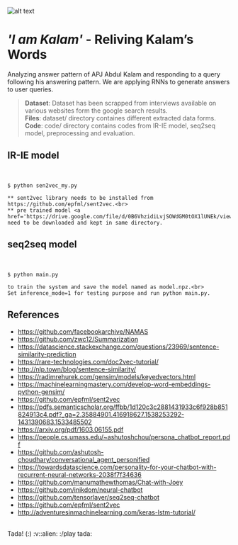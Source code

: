 <!---Readme for @ https://github.com/shrebox/I-am-Kalam--->

![alt text](https://github.com/shrebox/Personified-Chatbot-I-am-Kalam/blob/master/Poster-1.jpg)

# *'I am Kalam'* - Reliving Kalam’s Words

Analyzing answer pattern of APJ Abdul Kalam and responding to a query following his answering pattern. We are applying RNNs to generate answers to user queries. 

> **Dataset**: Dataset has been scrapped from interviews available on various websites form the google search results.<br/>
> **Files**: dataset/ directory containes different extracted data forms.<br/>
> **Code**: code/ directory contains codes from IR-IE model, seq2seq model, preprocessing and evaluation.

<h2>IR-IE model</h2> <br>

	$ python sen2vec_my.py

	** sent2vec library needs to be installed from https://github.com/epfml/sent2vec.<br>
	** pre trained model <a href='https://drive.google.com/file/d/0B6VhzidiLvjSOWdGM0tOX1lUNEk/view'>torontobooks_unigrams.bin</a> need to be downloaded and kept in same directory.

<h2>seq2seq model</h2> <br>

	$ python main.py 
	
	to train the system and save the model named as model.npz.<br>
	Set inference_mode=1 for testing purpose and run python main.py.

## References
- https://github.com/facebookarchive/NAMAS <br>
- https://github.com/zwc12/Summarization <br>
- https://datascience.stackexchange.com/questions/23969/sentence-similarity-prediction <br>
- https://rare-technologies.com/doc2vec-tutorial/ <br>
- http://nlp.town/blog/sentence-similarity/ <br>
- https://radimrehurek.com/gensim/models/keyedvectors.html <br>
- https://machinelearningmastery.com/develop-word-embeddings-python-gensim/ <br>
- https://github.com/epfml/sent2vec <br>
- https://pdfs.semanticscholar.org/ffbb/1d120c3c2881431933c6f928b851824913c4.pdf?_ga=2.35884901.416918627.1538253292-1431390683.1533485502<br>
- https://arxiv.org/pdf/1603.06155.pdf <br>
- https://people.cs.umass.edu/~ashutoshchou/persona_chatbot_report.pdf <br>
- https://github.com/ashutosh-choudhary/conversational_agent_personified<br>
- https://towardsdatascience.com/personality-for-your-chatbot-with-recurrent-neural-networks-2038f7f34636<br>
- https://github.com/manumathewthomas/Chat-with-Joey<br>
- https://github.com/inikdom/neural-chatbot<br>
- https://github.com/tensorlayer/seq2seq-chatbot <br>
- https://github.com/epfml/sent2vec <br>
- http://adventuresinmachinelearning.com/keras-lstm-tutorial/

<br>
Tada! (:) :v::alien: :/play tada:
